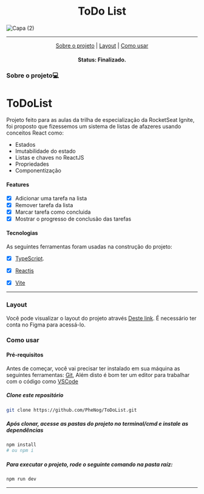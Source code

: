 <h1 align="center">ToDo List</h1>

![Capa (2)](https://user-images.githubusercontent.com/104810112/208203315-13acf299-2884-4740-9bb9-6eb0df3a018f.png)

---


<p align="center">
 <a href="#sobre-o-projeto">Sobre o projeto</a> |
 <a href="#layout">Layout</a> | 
 <a href="#como-usar">Como usar</a> 
</p>

<h4 align="center">
	 Status: Finalizado.
</h4>
 
### Sobre o projeto💻
# ToDoList
Projeto feito para as aulas da trilha de especialização da RocketSeat Ignite, foi proposto que fizessemos um sistema de listas de afazeres usando conceitos React como: 
- Estados
- Imutabilidade do estado
- Listas e chaves no ReactJS
- Propriedades
- Componentização
 
#### Features

- [X] Adicionar uma tarefa na lista
- [X] Remover tarefa da lista
- [X] Marcar tarefa como concluida
- [X] Mostrar o progresso de conclusão das tarefas

#### Tecnologias

As seguintes ferramentas foram usadas na construção do projeto:

- [x] [TypeScript](https://www.typescriptlang.org/).
- [x] [Reactjs](https://reactjs.org/)
- [x] [Vite](https://vitejs.dev)


___
### Layout
Você pode visualizar o layout do projeto através [Deste link](https://www.figma.com/file/5iw9BxFSupBcu6jJDWnJIA/ToDo-List-(Copy)?node-id=56%3A96&t=HEAwt8XMzTjk5o0E-0). É necessário ter conta no Figma para acessá-lo.

### Como usar
#### Pré-requisitos

Antes de começar, você vai precisar ter instalado em sua máquina as seguintes ferramentas:
[Git](https://git-scm.com),  Além disto é bom ter um editor para trabalhar com o código como [VSCode](https://code.visualstudio.com/)

##### Clone este repositório
```bash
git clone https://github.com/PheNog/ToDoList.git
```
##### Após clonar, acesse as pastas do projeto no terminal/cmd e instale as dependências
```bash
npm install
# ou npm i
```

##### Para executar o projeto, rode o seguinte comando na pasta raíz:
```bash
npm run dev
```
___
